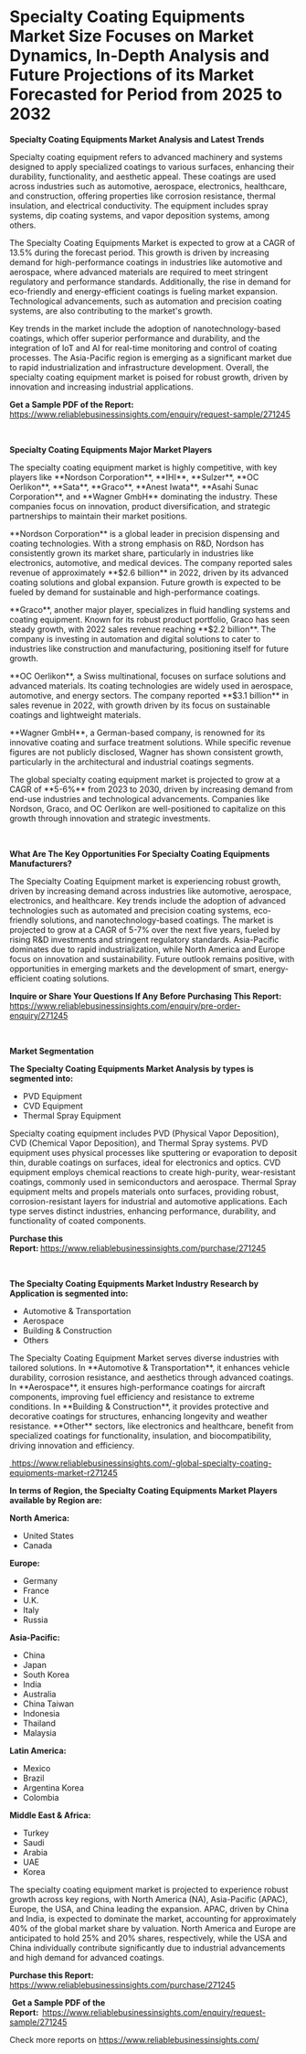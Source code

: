 <p><h1>Specialty Coating Equipments Market Size Focuses on Market Dynamics, In-Depth Analysis and Future Projections of its Market Forecasted for Period from 2025 to 2032</h1></p><p><strong>Specialty Coating Equipments Market Analysis and Latest Trends</strong></p>
<p><p>Specialty coating equipment refers to advanced machinery and systems designed to apply specialized coatings to various surfaces, enhancing their durability, functionality, and aesthetic appeal. These coatings are used across industries such as automotive, aerospace, electronics, healthcare, and construction, offering properties like corrosion resistance, thermal insulation, and electrical conductivity. The equipment includes spray systems, dip coating systems, and vapor deposition systems, among others.</p><p>The Specialty Coating Equipments Market is expected to grow at a CAGR of 13.5% during the forecast period. This growth is driven by increasing demand for high-performance coatings in industries like automotive and aerospace, where advanced materials are required to meet stringent regulatory and performance standards. Additionally, the rise in demand for eco-friendly and energy-efficient coatings is fueling market expansion. Technological advancements, such as automation and precision coating systems, are also contributing to the market's growth.</p><p>Key trends in the market include the adoption of nanotechnology-based coatings, which offer superior performance and durability, and the integration of IoT and AI for real-time monitoring and control of coating processes. The Asia-Pacific region is emerging as a significant market due to rapid industrialization and infrastructure development. Overall, the specialty coating equipment market is poised for robust growth, driven by innovation and increasing industrial applications.</p></p>
<p><strong>Get a Sample PDF of the Report:&nbsp;</strong> <a href="https://www.reliablebusinessinsights.com/enquiry/request-sample/271245?utm_campaign=97&utm_medium=2&utm_source=Github&utm_content=ia&utm_term=21012025&utm_id=specialty-coating-equipments">https://www.reliablebusinessinsights.com/enquiry/request-sample/271245</a></p>
<p>&nbsp;</p>
<p><strong>Specialty Coating Equipments Major Market Players</strong></p>
<p><p>The specialty coating equipment market is highly competitive, with key players like **Nordson Corporation**, **IHI**, **Sulzer**, **OC Oerlikon**, **Sata**, **Graco**, **Anest Iwata**, **Asahi Sunac Corporation**, and **Wagner GmbH** dominating the industry. These companies focus on innovation, product diversification, and strategic partnerships to maintain their market positions.</p><p>**Nordson Corporation** is a global leader in precision dispensing and coating technologies. With a strong emphasis on R&D, Nordson has consistently grown its market share, particularly in industries like electronics, automotive, and medical devices. The company reported sales revenue of approximately **$2.6 billion** in 2022, driven by its advanced coating solutions and global expansion. Future growth is expected to be fueled by demand for sustainable and high-performance coatings.</p><p>**Graco**, another major player, specializes in fluid handling systems and coating equipment. Known for its robust product portfolio, Graco has seen steady growth, with 2022 sales revenue reaching **$2.2 billion**. The company is investing in automation and digital solutions to cater to industries like construction and manufacturing, positioning itself for future growth.</p><p>**OC Oerlikon**, a Swiss multinational, focuses on surface solutions and advanced materials. Its coating technologies are widely used in aerospace, automotive, and energy sectors. The company reported **$3.1 billion** in sales revenue in 2022, with growth driven by its focus on sustainable coatings and lightweight materials.</p><p>**Wagner GmbH**, a German-based company, is renowned for its innovative coating and surface treatment solutions. While specific revenue figures are not publicly disclosed, Wagner has shown consistent growth, particularly in the architectural and industrial coatings segments.</p><p>The global specialty coating equipment market is projected to grow at a CAGR of **5-6%** from 2023 to 2030, driven by increasing demand from end-use industries and technological advancements. Companies like Nordson, Graco, and OC Oerlikon are well-positioned to capitalize on this growth through innovation and strategic investments.</p></p>
<p>&nbsp;</p>
<p><strong>What Are The Key Opportunities For Specialty Coating Equipments Manufacturers?</strong></p>
<p><p>The Specialty Coating Equipment market is experiencing robust growth, driven by increasing demand across industries like automotive, aerospace, electronics, and healthcare. Key trends include the adoption of advanced technologies such as automated and precision coating systems, eco-friendly solutions, and nanotechnology-based coatings. The market is projected to grow at a CAGR of 5-7% over the next five years, fueled by rising R&D investments and stringent regulatory standards. Asia-Pacific dominates due to rapid industrialization, while North America and Europe focus on innovation and sustainability. Future outlook remains positive, with opportunities in emerging markets and the development of smart, energy-efficient coating solutions.</p></p>
<p><strong>Inquire or Share Your Questions If Any Before Purchasing This Report:</strong> <a href="https://www.reliablebusinessinsights.com/enquiry/pre-order-enquiry/271245?utm_campaign=97&utm_medium=2&utm_source=Github&utm_content=ia&utm_term=21012025&utm_id=specialty-coating-equipments">https://www.reliablebusinessinsights.com/enquiry/pre-order-enquiry/271245</a></p>
<p>&nbsp;</p>
<p><strong>Market Segmentation</strong></p>
<p><strong>The Specialty Coating Equipments Market Analysis by types is segmented into:</strong></p>
<p><ul><li>PVD Equipment</li><li>CVD Equipment</li><li>Thermal Spray Equipment</li></ul></p>
<p><p>Specialty coating equipment includes PVD (Physical Vapor Deposition), CVD (Chemical Vapor Deposition), and Thermal Spray systems. PVD equipment uses physical processes like sputtering or evaporation to deposit thin, durable coatings on surfaces, ideal for electronics and optics. CVD equipment employs chemical reactions to create high-purity, wear-resistant coatings, commonly used in semiconductors and aerospace. Thermal Spray equipment melts and propels materials onto surfaces, providing robust, corrosion-resistant layers for industrial and automotive applications. Each type serves distinct industries, enhancing performance, durability, and functionality of coated components.</p></p>
<p><strong>Purchase this Report:&nbsp;</strong><a href="https://www.reliablebusinessinsights.com/purchase/271245?utm_campaign=97&utm_medium=2&utm_source=Github&utm_content=ia&utm_term=21012025&utm_id=specialty-coating-equipments">https://www.reliablebusinessinsights.com/purchase/271245</a></p>
<p>&nbsp;</p>
<p><strong>The Specialty Coating Equipments Market Industry Research by Application is segmented into:</strong></p>
<p><ul><li>Automotive & Transportation</li><li>Aerospace</li><li>Building & Construction</li><li>Others</li></ul></p>
<p><p>The Specialty Coating Equipment Market serves diverse industries with tailored solutions. In **Automotive & Transportation**, it enhances vehicle durability, corrosion resistance, and aesthetics through advanced coatings. In **Aerospace**, it ensures high-performance coatings for aircraft components, improving fuel efficiency and resistance to extreme conditions. In **Building & Construction**, it provides protective and decorative coatings for structures, enhancing longevity and weather resistance. **Other** sectors, like electronics and healthcare, benefit from specialized coatings for functionality, insulation, and biocompatibility, driving innovation and efficiency.</p></p>
<p><a href="https://www.reliablebusinessinsights.com/-global-specialty-coating-equipments-market-r271245?utm_campaign=97&utm_medium=2&utm_source=Github&utm_content=ia&utm_term=21012025&utm_id=specialty-coating-equipments">&nbsp;https://www.reliablebusinessinsights.com/-global-specialty-coating-equipments-market-r271245</a></p>
<p><strong>In terms of Region, the Specialty Coating Equipments Market Players available by Region are:</strong></p>
<p>
    <p> <strong> North America: </strong>
        <ul>
            <li>United States</li>
            <li>Canada</li>
        </ul>
        </p> 
    <p> <strong> Europe: </strong>
        <ul>
            <li>Germany</li>
            <li>France</li>
            <li>U.K.</li>
            <li>Italy</li>
            <li>Russia</li>
        </ul>
        </p> 
    <p> <strong> Asia-Pacific: </strong>
        <ul>
            <li>China</li>
            <li>Japan</li>
            <li>South Korea</li>
            <li>India</li>
            <li>Australia</li>
            <li>China Taiwan</li>
            <li>Indonesia</li>
            <li>Thailand</li>
            <li>Malaysia</li>
        </ul>
        </p> 
    <p> <strong> Latin America: </strong>
        <ul>
            <li>Mexico</li>
            <li>Brazil</li>
            <li>Argentina Korea</li>
            <li>Colombia</li>
        </ul>
        </p> 
    <p> <strong> Middle East & Africa: </strong>
        <ul>
            <li>Turkey</li>
            <li>Saudi</li>
            <li>Arabia</li>
            <li>UAE</li>
            <li>Korea</li>
        </ul>
    </p>
    </p>
<p><p>The specialty coating equipment market is projected to experience robust growth across key regions, with North America (NA), Asia-Pacific (APAC), Europe, the USA, and China leading the expansion. APAC, driven by China and India, is expected to dominate the market, accounting for approximately 40% of the global market share by valuation. North America and Europe are anticipated to hold 25% and 20% shares, respectively, while the USA and China individually contribute significantly due to industrial advancements and high demand for advanced coatings.</p></p>
<p><strong>Purchase this Report: </strong><a href="https://www.reliablebusinessinsights.com/purchase/271245?utm_campaign=97&utm_medium=2&utm_source=Github&utm_content=ia&utm_term=21012025&utm_id=specialty-coating-equipments">https://www.reliablebusinessinsights.com/purchase/271245</a></p>
<p>&nbsp;<strong>Get a Sample PDF of the Report:&nbsp;&nbsp;</strong><a href="https://www.reliablebusinessinsights.com/enquiry/request-sample/271245?utm_campaign=97&utm_medium=2&utm_source=Github&utm_content=ia&utm_term=21012025&utm_id=specialty-coating-equipments">https://www.reliablebusinessinsights.com/enquiry/request-sample/271245</a></p>
<p><strong></strong></p>
<p>Check more reports on <a href="https://www.reliablebusinessinsights.com/?utm_campaign=97&utm_medium=2&utm_source=Github&utm_content=ia&utm_term=21012025&utm_id=specialty-coating-equipments">https://www.reliablebusinessinsights.com/</a></p>